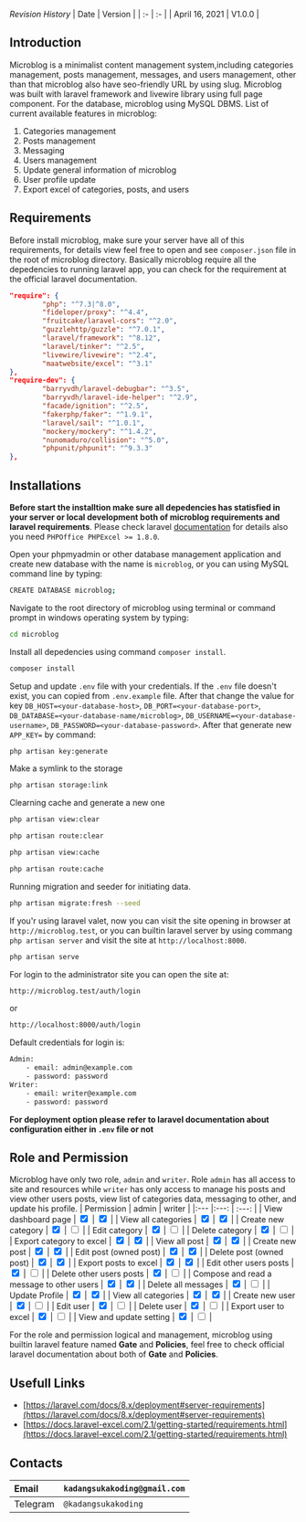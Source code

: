 *Revision History*
| Date | Version |
| :- | :- |
| April 16, 2021 | V1.0.0 |

## Introduction
Microblog is a minimalist content management system,including categories management, posts management, messages, and users management, other than that microblog also have seo-friendly URL by using slug. Microblog was built with laravel framework and livewire library using full page component. For the database, microblog using MySQL DBMS. List of current available features in microblog:
1. Categories management
2. Posts management
3. Messaging
4. Users management
5. Update general information of microblog
6. User profile update
5. Export excel of categories, posts, and users
## Requirements
Before install microblog, make sure your server have all of this requirements, for details view feel free to open and see `composer.json` file in the root of microblog directory. Basically microblog require all the depedencies to running laravel app, you can check for the requirement at the official laravel documentation.
```json
"require": {
        "php": "^7.3|^8.0",
        "fideloper/proxy": "^4.4",
        "fruitcake/laravel-cors": "^2.0",
        "guzzlehttp/guzzle": "^7.0.1",
        "laravel/framework": "^8.12",
        "laravel/tinker": "^2.5",
        "livewire/livewire": "^2.4",
        "maatwebsite/excel": "^3.1"
},
"require-dev": {
        "barryvdh/laravel-debugbar": "^3.5",
        "barryvdh/laravel-ide-helper": "^2.9",
        "facade/ignition": "^2.5",
        "fakerphp/faker": "^1.9.1",
        "laravel/sail": "^1.0.1",
        "mockery/mockery": "^1.4.2",
        "nunomaduro/collision": "^5.0",
        "phpunit/phpunit": "^9.3.3"
},
```
## Installations
**Before start the installtion make sure all depedencies has statisfied in your server or local development both of microblog requirements and laravel requirements**. Please check laravel [documentation](https://laravel.com/docs/8.x/deployment#server-requirements) for details also you need `PHPOffice PHPExcel >= 1.8.0`. 

Open your phpmyadmin or other database management application and create new database with the name is `microblog`, or you can using MySQL command line by typing:
```bash
CREATE DATABASE microblog;
```
Navigate to the root directory of microblog using terminal or command prompt in windows operating system by typing:
```bash
cd microblog
```
Install all depedencies using command `composer install`.
```bash
composer install
```
Setup and update `.env` file with your credentials. If the `.env` file doesn't exist, you can copied from `.env.example` file. After that change the value for key `DB_HOST=<your-database-host>`, `DB_PORT=<your-database-port>`, `DB_DATABASE=<your-database-name/microblog>`, `DB_USERNAME=<your-database-username>`, `DB_PASSWORD=<your-database-password>`. After that generate new `APP_KEY=` by command:
```bash
php artisan key:generate
```
Make a symlink to the storage
```bash
php artisan storage:link
```
Clearning cache and generate a new one
```bash
php artisan view:clear
```
```bash
php artisan route:clear
```
```bash
php artisan view:cache
```
```bash
php artisan route:cache
```
Running migration and seeder for initiating data.
```bash
php artisan migrate:fresh --seed
```
If you'r using laravel valet, now you can visit the site opening in browser at `http://microblog.test`, or you can builtin laravel server by using commang `php artisan server` and visit the site at `http://localhost:8000`.
```bash
php artisan serve
```
For login to the administrator site you can open the site at:
```bash
http://microblog.test/auth/login
```
or
```bash
http://localhost:8000/auth/login
```
Default credentials for login is:
```bash
Admin:
    - email: admin@example.com
    - password: password
Writer:
    - email: writer@example.com
    - password: password
```
**For deployment option please refer to laravel documentation about configuration either in `.env` file or not**
## Role and Permission
Microblog have only two role, `admin` and `writer`. Role `admin` has all access to site and resources while `writer` has only access to manage his posts and view other users posts, view list of categories data, messaging to other, and update his profile.
| Permission | admin | writer |
|:--- |:---: | :---: |
| View dashboard page | <input type="checkbox" checked/> | <input type="checkbox" checked/> |
| View all categories | <input type="checkbox" checked/> | <input type="checkbox" checked/> |
| Create new category | <input type="checkbox" checked/> | <input type="checkbox"/> |
| Edit category | <input type="checkbox" checked/> | <input type="checkbox"/> |
| Delete category | <input type="checkbox" checked/> | <input type="checkbox"/> |
| Export category to excel | <input type="checkbox" checked/> | <input type="checkbox" checked/> |
| View all post | <input type="checkbox" checked/> | <input type="checkbox" checked/> |
| Create new post | <input type="checkbox" checked/> | <input type="checkbox" checked/> |
| Edit post (owned post) | <input type="checkbox" checked/> | <input type="checkbox" checked/> |
| Delete post  (owned post) | <input type="checkbox" checked/> | <input type="checkbox" checked/> |
| Export posts to excel | <input type="checkbox" checked/> | <input type="checkbox" checked/> |
| Edit other users posts | <input type="checkbox" checked/> | <input type="checkbox"/> |
| Delete other users posts | <input type="checkbox" checked/> | <input type="checkbox"/> |
| Compose and read a message to other users | <input type="checkbox" checked/> | <input type="checkbox" checked/> |
| Delete all messages | <input type="checkbox" checked/> | <input type="checkbox"/> |
| Update Profile | <input type="checkbox" checked/> | <input type="checkbox" checked/> |
| View all categories | <input type="checkbox" checked/> | <input type="checkbox" checked/> |
| Create new user | <input type="checkbox" checked/> | <input type="checkbox"/> |
| Edit user | <input type="checkbox" checked/> | <input type="checkbox"/> |
| Delete user | <input type="checkbox" checked/> | <input type="checkbox"/> |
| Export user to excel | <input type="checkbox" checked/> | <input type="checkbox"/> |
| View and update setting | <input type="checkbox" checked/> | <input type="checkbox"/> |

For the role and permission logical and management, microblog using builtin laravel feature named **Gate** and **Policies**, feel free to check official laravel documentation about both of **Gate** and **Policies**.

## Usefull Links
- [https://laravel.com/docs/8.x/deployment#server-requirements](https://laravel.com/docs/8.x/deployment#server-requirements)
- [https://docs.laravel-excel.com/2.1/getting-started/requirements.html](https://docs.laravel-excel.com/2.1/getting-started/requirements.html)

## Contacts
|Email| `kadangsukakoding@gmail.com`|
| :- | :- | 
| Telegram | `@kadangsukakoding` |
